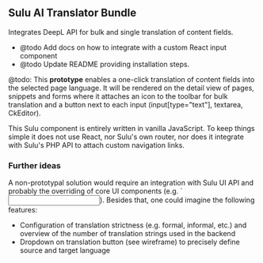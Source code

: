 ## Sulu AI Translator Bundle

Integrates DeepL API for bulk and single translation of content fields.

- @todo Add docs on how to integrate with a custom React input component
- @todo Update README providing installation steps.

@todo:
This **prototype** enables a one-click translation of content fields into the selected page language. It will be rendered on the detail view of pages, snippets and forms where it attaches an icon to the toolbar for bulk translation and a button next to each input (input[type="text"], textarea, CkEditor).

This Sulu component is entirely written in vanilla JavaScript. To keep things simple it does not use React, nor Sulu's own router, nor does it integrate with Sulu's PHP API to attach custom navigation links.

### Further ideas

A non-prototypal solution would require an integration with Sulu UI API and probably the overriding of core UI components (e.g. `<Input />). Besides that, one could imagine the following features:

-   Configuration of translation strictness (e.g. formal, informal, etc.) and overview of the number of translation strings used in the backend
-   Dropdown on translation button (see wireframe) to precisely define source and target language
